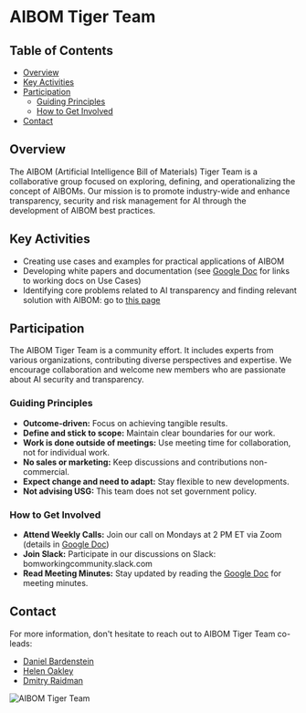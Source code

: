 # AIBOM Tiger Team
## Table of Contents
- [Overview](#overview)
- [Key Activities](#key-activities)
- [Participation](#participation)
  - [Guiding Principles](#guiding-principles)
  - [How to Get Involved](#how-to-get-involved)
- [Contact](#contact)


## Overview
The AIBOM (Artificial Intelligence Bill of Materials) Tiger Team is a collaborative group focused on exploring, defining, and operationalizing the concept of AIBOMs. Our mission is to promote industry-wide and enhance transparency, security and risk management for AI through the development of AIBOM best practices. 

## Key Activities
- Creating use cases and examples for practical applications of AIBOM
- Developing white papers and documentation (see [Google Doc](https://docs.google.com/document/d/1vAbjjeWfgYzcsjgj8y5SjKl-n1DJvlBjbm2R5N_ciXk/edit?usp=sharing) for links to working docs on Use Cases)
- Identifying core problems related to AI transparency and finding relevant solution with AIBOM: go to [this page](https://github.com/aibom-squad/AIBOM-Tiger-Team/blob/main/AIBOM-problem-statements.md)

## Participation
The AIBOM Tiger Team is a community effort. It includes experts from various organizations, contributing diverse perspectives and expertise. We encourage collaboration and welcome new members who are passionate about AI security and transparency.

### Guiding Principles
- **Outcome-driven:** Focus on achieving tangible results.
- **Define and stick to scope:** Maintain clear boundaries for our work.
- **Work is done outside of meetings:** Use meeting time for collaboration, not for individual work.
- **No sales or marketing:** Keep discussions and contributions non-commercial.
- **Expect change and need to adapt:** Stay flexible to new developments.
- **Not advising USG:** This team does not set government policy.

### How to Get Involved
- **Attend Weekly Calls:** Join our call on Mondays at 2 PM ET via Zoom (details in [Google Doc](https://docs.google.com/document/d/1vAbjjeWfgYzcsjgj8y5SjKl-n1DJvlBjbm2R5N_ciXk/edit?usp=sharing))
- **Join Slack:** Participate in our discussions on Slack: bomworkingcommunity.slack.com
- **Read Meeting Minutes:** Stay updated by reading the [Google Doc](https://docs.google.com/document/d/1vAbjjeWfgYzcsjgj8y5SjKl-n1DJvlBjbm2R5N_ciXk/edit?usp=sharing) for meeting minutes.

## Contact
For more information, don't hesitate to reach out to AIBOM Tiger Team co-leads:
- [Daniel Bardenstein](https://www.linkedin.com/in/bardenstein/)
- [Helen Oakley](https://www.linkedin.com/in/helen-oakley/)
- [Dmitry Raidman](https://www.linkedin.com/in/draidman/)

![AIBOM Tiger Team](https://github.com/aibom-workshop/AIBOM-Tiger-Team/blob/main/images/AIBOM-tiger-team.jpg?raw=true)
